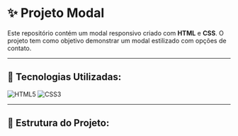 # ✨ Projeto Modal

Este repositório contém um modal responsivo criado com **HTML** e **CSS**. O projeto tem como objetivo demonstrar um modal estilizado com opções de contato.

---

## 🚀 Tecnologias Utilizadas:

![HTML5](https://img.shields.io/badge/HTML5-E34F26?style=for-the-badge&logo=html5&logoColor=white)
![CSS3](https://img.shields.io/badge/CSS3-1572B6?style=for-the-badge&logo=css3&logoColor=white)

---

## 📂 Estrutura do Projeto:


